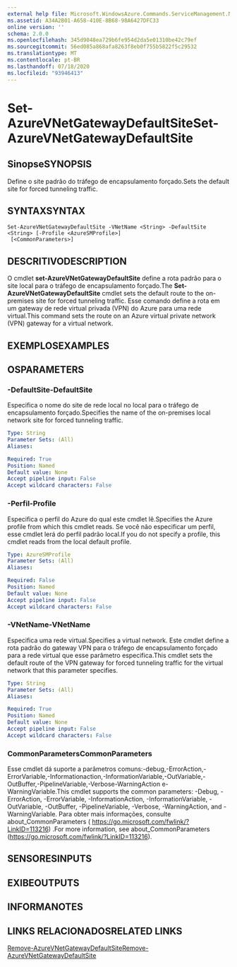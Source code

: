 ```yaml
---
external help file: Microsoft.WindowsAzure.Commands.ServiceManagement.Network.dll-Help.xml
ms.assetid: A34A2B01-A658-410E-8B68-98A6427DFC33
online version: ''
schema: 2.0.0
ms.openlocfilehash: 345d9048ea729b6fe954d2da5e01310be42c79ef
ms.sourcegitcommit: 56ed085a868afa8263f8eb0f755b5822f5c29532
ms.translationtype: MT
ms.contentlocale: pt-BR
ms.lasthandoff: 07/18/2020
ms.locfileid: "93946413"
---
```

# <span data-ttu-id="a760a-101">Set-AzureVNetGatewayDefaultSite</span><span class="sxs-lookup"><span data-stu-id="a760a-101">Set-AzureVNetGatewayDefaultSite</span></span>

## <span data-ttu-id="a760a-102">Sinopse</span><span class="sxs-lookup"><span data-stu-id="a760a-102">SYNOPSIS</span></span>
<span data-ttu-id="a760a-103">Define o site padrão do tráfego de encapsulamento forçado.</span><span class="sxs-lookup"><span data-stu-id="a760a-103">Sets the default site for forced tunneling traffic.</span></span>

## <span data-ttu-id="a760a-104">SYNTAX</span><span class="sxs-lookup"><span data-stu-id="a760a-104">SYNTAX</span></span>

```
Set-AzureVNetGatewayDefaultSite -VNetName <String> -DefaultSite <String> [-Profile <AzureSMProfile>]
 [<CommonParameters>]
```

## <span data-ttu-id="a760a-105">DESCRITIVO</span><span class="sxs-lookup"><span data-stu-id="a760a-105">DESCRIPTION</span></span>
<span data-ttu-id="a760a-106">O cmdlet **set-AzureVNetGatewayDefaultSite** define a rota padrão para o site local para o tráfego de encapsulamento forçado.</span><span class="sxs-lookup"><span data-stu-id="a760a-106">The **Set-AzureVNetGatewayDefaultSite** cmdlet sets the default route to the on-premises site for forced tunneling traffic.</span></span>
<span data-ttu-id="a760a-107">Esse comando define a rota em um gateway de rede virtual privada (VPN) do Azure para uma rede virtual.</span><span class="sxs-lookup"><span data-stu-id="a760a-107">This command sets the route on an Azure virtual private network (VPN) gateway for a virtual network.</span></span>

## <span data-ttu-id="a760a-108">EXEMPLOS</span><span class="sxs-lookup"><span data-stu-id="a760a-108">EXAMPLES</span></span>

## <span data-ttu-id="a760a-109">OS</span><span class="sxs-lookup"><span data-stu-id="a760a-109">PARAMETERS</span></span>

### <span data-ttu-id="a760a-110">-DefaultSite</span><span class="sxs-lookup"><span data-stu-id="a760a-110">-DefaultSite</span></span>
<span data-ttu-id="a760a-111">Especifica o nome do site de rede local no local para o tráfego de encapsulamento forçado.</span><span class="sxs-lookup"><span data-stu-id="a760a-111">Specifies the name of the on-premises local network site for forced tunneling traffic.</span></span>

```yaml
Type: String
Parameter Sets: (All)
Aliases: 

Required: True
Position: Named
Default value: None
Accept pipeline input: False
Accept wildcard characters: False
```

### <span data-ttu-id="a760a-112">-Perfil</span><span class="sxs-lookup"><span data-stu-id="a760a-112">-Profile</span></span>
<span data-ttu-id="a760a-113">Especifica o perfil do Azure do qual este cmdlet lê.</span><span class="sxs-lookup"><span data-stu-id="a760a-113">Specifies the Azure profile from which this cmdlet reads.</span></span>
<span data-ttu-id="a760a-114">Se você não especificar um perfil, esse cmdlet lerá do perfil padrão local.</span><span class="sxs-lookup"><span data-stu-id="a760a-114">If you do not specify a profile, this cmdlet reads from the local default profile.</span></span>

```yaml
Type: AzureSMProfile
Parameter Sets: (All)
Aliases: 

Required: False
Position: Named
Default value: None
Accept pipeline input: False
Accept wildcard characters: False
```

### <span data-ttu-id="a760a-115">-VNetName</span><span class="sxs-lookup"><span data-stu-id="a760a-115">-VNetName</span></span>
<span data-ttu-id="a760a-116">Especifica uma rede virtual.</span><span class="sxs-lookup"><span data-stu-id="a760a-116">Specifies a virtual network.</span></span>
<span data-ttu-id="a760a-117">Este cmdlet define a rota padrão do gateway VPN para o tráfego de encapsulamento forçado para a rede virtual que esse parâmetro especifica.</span><span class="sxs-lookup"><span data-stu-id="a760a-117">This cmdlet sets the default route of the VPN gateway for forced tunneling traffic for the virtual network that this parameter specifies.</span></span>

```yaml
Type: String
Parameter Sets: (All)
Aliases: 

Required: True
Position: Named
Default value: None
Accept pipeline input: False
Accept wildcard characters: False
```

### <span data-ttu-id="a760a-118">CommonParameters</span><span class="sxs-lookup"><span data-stu-id="a760a-118">CommonParameters</span></span>
<span data-ttu-id="a760a-119">Esse cmdlet dá suporte a parâmetros comuns:-debug,-ErrorAction,-ErrorVariable,-Informationaction,-InformationVariable,-OutVariable,-OutBuffer,-PipelineVariable,-Verbose-WarningAction e-WarningVariable.</span><span class="sxs-lookup"><span data-stu-id="a760a-119">This cmdlet supports the common parameters: -Debug, -ErrorAction, -ErrorVariable, -InformationAction, -InformationVariable, -OutVariable, -OutBuffer, -PipelineVariable, -Verbose, -WarningAction, and -WarningVariable.</span></span> <span data-ttu-id="a760a-120">Para obter mais informações, consulte about_CommonParameters ( https://go.microsoft.com/fwlink/?LinkID=113216) .</span><span class="sxs-lookup"><span data-stu-id="a760a-120">For more information, see about_CommonParameters (https://go.microsoft.com/fwlink/?LinkID=113216).</span></span>

## <span data-ttu-id="a760a-121">SENSORES</span><span class="sxs-lookup"><span data-stu-id="a760a-121">INPUTS</span></span>

## <span data-ttu-id="a760a-122">EXIBE</span><span class="sxs-lookup"><span data-stu-id="a760a-122">OUTPUTS</span></span>

## <span data-ttu-id="a760a-123">INFORMA</span><span class="sxs-lookup"><span data-stu-id="a760a-123">NOTES</span></span>

## <span data-ttu-id="a760a-124">LINKS RELACIONADOS</span><span class="sxs-lookup"><span data-stu-id="a760a-124">RELATED LINKS</span></span>

[<span data-ttu-id="a760a-125">Remove-AzureVNetGatewayDefaultSite</span><span class="sxs-lookup"><span data-stu-id="a760a-125">Remove-AzureVNetGatewayDefaultSite</span></span>](./Remove-AzureVNetGatewayDefaultSite.md)
